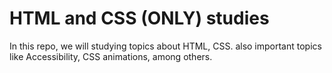 # HTML and CSS (ONLY) studies

In this repo, we will studying topics about HTML, CSS. also important topics like Accessibility, CSS animations, among others.
